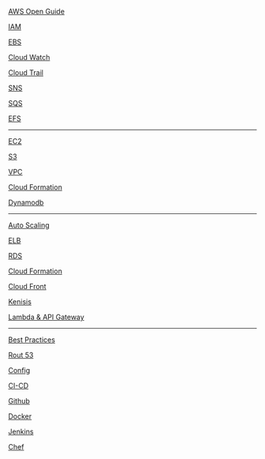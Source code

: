 [AWS Open Guide](https://github.com/open-guides/og-aws)

[IAM](/AWS/AWS%20MD%20files/IAM.md) 

[EBS](/AWS/EBS.md)

[Cloud Watch](/AWS/CloudWatch.md)

[Cloud Trail](/AWS/CloudTrail.md)

[SNS](/AWS/SNS.md)

[SQS](/AWS/SQS.md)

[EFS](/AWS/EFS.md)

***



[EC2]()

[S3]()

[VPC]()

[Cloud Formation]()

[Dynamodb]()

***

[Auto Scaling]()

[ELB]()

[RDS]()

[Cloud Formation]()

[Cloud Front]()

[Kenisis]()

[Lambda & API Gateway]()


***
[Best Practices]()

[Rout 53]()

[Config]()

[CI-CD]()

[Github]()

[Docker]()

[Jenkins]()

[Chef]()
